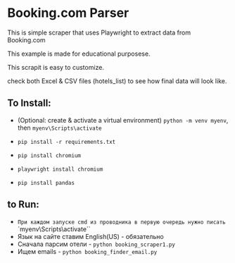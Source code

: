 # Booking.com Parser

This is simple scraper that uses Playwright to extract data from Booking.com

This example is made for educational purposese.

This scrapit is easy to customize.

check both Excel & CSV files (hotels_list) to see how final data will look like. 

## To Install:
- (Optional: create & activate a virtual environment) `python -m venv myenv`, then `myenv\Scripts\activate`

- `pip install -r requirements.txt`
- `pip install chromium`
- `playwright install chromium`
- `pip install pandas`

## to Run:
- `При каждом запуске cmd из проводника в первую очередь нужно писать` `myenv\Scripts\activate``
- Язык на сайте ставим English(US) - обязательно
- Сначала парсим отели - `python booking_scraper1.py`
- Ищем emails - `python booking_finder_email.py` 



